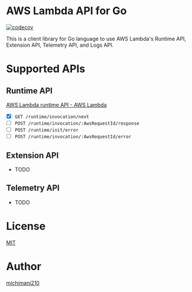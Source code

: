 AWS Lambda API for Go
===

[![codecov](https://codecov.io/gh/michimani/aws-lambda-api-go/branch/main/graph/badge.svg?token=P63U316Y2U)](https://codecov.io/gh/michimani/aws-lambda-api-go)

This is a client library for Go language to use AWS Lambda's Runtime API, Extension API, Telemetry API, and Logs API.

# Supported APIs

## Runtime API

[AWS Lambda runtime API - AWS Lambda](https://docs.aws.amazon.com/lambda/latest/dg/runtimes-api.html)

- [x] `GET /runtime/invocation/next`
- [ ] `POST /runtime/invocation/:AwsRequestId/response`
- [ ] `POST /runtime/init/error`
- [ ] `POST /runtime/invocation/:AwsRequestId/error`

## Extension API

- TODO

## Telemetry API

- TODO

# License

[MIT](https://github.com/michimani/aws-lambda-api-go/blob/main/LICENSE)

# Author

[michimani210](https://twitter.com/michimani210)
